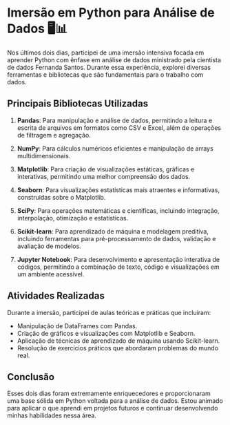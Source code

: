 # Imersão em Python para Análise de Dados 🖥️📊

Nos últimos dois dias, participei de uma imersão intensiva focada em aprender Python com ênfase em análise de dados ministrado pela cientista de dados Fernanda Santos. Durante essa experiência, explorei diversas ferramentas e bibliotecas que são fundamentais para o trabalho com dados.

## Principais Bibliotecas Utilizadas

1. **Pandas**: Para manipulação e análise de dados, permitindo a leitura e escrita de arquivos em formatos como CSV e Excel, além de operações de filtragem e agregação.
   
2. **NumPy**: Para cálculos numéricos eficientes e manipulação de arrays multidimensionais.

3. **Matplotlib**: Para criação de visualizações estáticas, gráficas e interativas, permitindo uma melhor compreensão dos dados.

4. **Seaborn**: Para visualizações estatísticas mais atraentes e informativas, construídas sobre o Matplotlib.

5. **SciPy**: Para operações matemáticas e científicas, incluindo integração, interpolação, otimização e estatísticas.

6. **Scikit-learn**: Para aprendizado de máquina e modelagem preditiva, incluindo ferramentas para pré-processamento de dados, validação e avaliação de modelos.

7. **Jupyter Notebook**: Para desenvolvimento e apresentação interativa de códigos, permitindo a combinação de texto, código e visualizações em um ambiente acessível.

## Atividades Realizadas

Durante a imersão, participei de aulas teóricas e práticas que incluíram:
- Manipulação de DataFrames com Pandas.
- Criação de gráficos e visualizações com Matplotlib e Seaborn.
- Aplicação de técnicas de aprendizado de máquina usando Scikit-learn.
- Resolução de exercícios práticos que abordaram problemas do mundo real.

## Conclusão

Esses dois dias foram extremamente enriquecedores e proporcionaram uma base sólida em Python voltada para a análise de dados. Estou animado para aplicar o que aprendi em projetos futuros e continuar desenvolvendo minhas habilidades nessa área.
